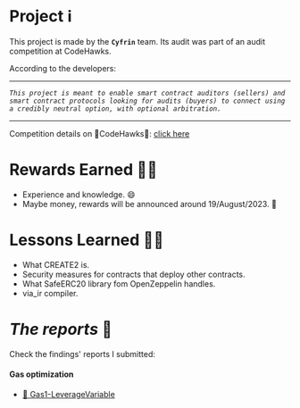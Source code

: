 # Project ℹ️

This project is made by the **`Cyfrin`** team. Its audit was part of an audit competition at CodeHawks.

According to the developers:

---

_`This project is meant to enable smart contract auditors (sellers) and smart contract protocols looking for audits (buyers) to connect using a credibly neutral option, with optional arbitration.`_

---

Competition details on 🦅CodeHawks🦅: [click here](https://www.codehawks.com/contests/cljyfxlc40003jq082s0wemya)

# Rewards Earned 💸🧠

- Experience and knowledge. 😄
- Maybe money, rewards will be announced around 19/August/2023. 💸

# Lessons Learned 🧑‍💻

- What CREATE2 is.
- Security measures for contracts that deploy other contracts.
- What SafeERC20 library fom OpenZeppelin handles.
- via_ir compiler.

# _The reports_ 📝

Check the findings' reports I submitted:

#### Gas optimization

- [🔗 Gas1-LeverageVariable](https://github.com/CarlosAlegreUr/Audits-By-CarlosAlegreUr/blob/main/reports/2023-07-escrow/Gas1-LeverageVariable-CarlosAlegreUr.md)
